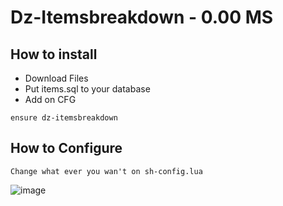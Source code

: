 # Dz-Itemsbreakdown - 0.00 MS
## How to install

- Download Files
- Put items.sql to your database
- Add on CFG
```
ensure dz-itemsbreakdown
```
## How to Configure
```
Change what ever you wan't on sh-config.lua
```
![image](https://cdn.discordapp.com/attachments/818826882547056650/935624592645582919/unknown.png)
